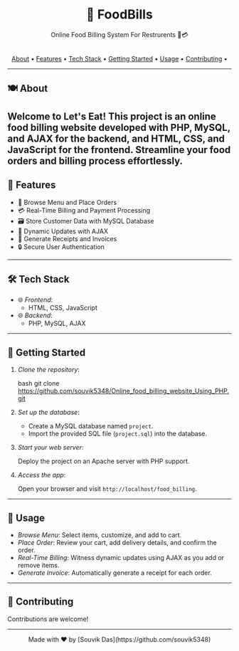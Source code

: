 <div align="center">
    <h1>🍔 FoodBills</h1>
    <p>
       Online Food Billing System For Restrurents 🥘💳
    </p>
</div>

<br>

<div align="center">
    <a href="#about">About</a> •
    <a href="#features">Features</a> •
    <a href="#tech-stack">Tech Stack</a> •
    <a href="#getting-started">Getting Started</a> •
    <a href="#usage">Usage</a> •
    <a href="#contributing">Contributing</a> •
</div>

---

## 🍽️ About

Welcome to Let's Eat! This project is an online food billing website developed with PHP, MySQL, and AJAX for the backend, and HTML, CSS, and JavaScript for the frontend. Streamline your food orders and billing process effortlessly.
---

## 🚀 Features

- 🥡 Browse Menu and Place Orders
- 💳 Real-Time Billing and Payment Processing
- 🗃️ Store Customer Data with MySQL Database
- 📡 Dynamic Updates with AJAX
- 🧾 Generate Receipts and Invoices
- 🔒 Secure User Authentication

---

## 🛠️ Tech Stack

- 🌐 *Frontend*:
    - HTML, CSS, JavaScript
- 🌐 *Backend*:
    - PHP, MySQL, AJAX

---

## 🚦 Getting Started

1. *Clone the repository*:

    bash
    git clone https://github.com/souvik5348/Online_food_billing_website_Using_PHP.git
    

2. *Set up the database*:

    - Create a MySQL database named `project`.
    - Import the provided SQL file (`project.sql`) into the database.
      
3. *Start your web server*:

    Deploy the project on an Apache server with PHP support.

4. *Access the app*:

    Open your browser and visit `http://localhost/food_billing`.

---

## 🍴 Usage

- *Browse Menu*: Select items, customize, and add to cart.
- *Place Order*: Review your cart, add delivery details, and confirm the order.
- *Real-Time Billing*: Witness dynamic updates using AJAX as you add or remove items.
- *Generate Invoice*: Automatically generate a receipt for each order.

---

## 🤝 Contributing

Contributions are welcome! 

---

<div align="center">
    Made with ❤️ by [Souvik Das](https://github.com/souvik5348)
</div>
